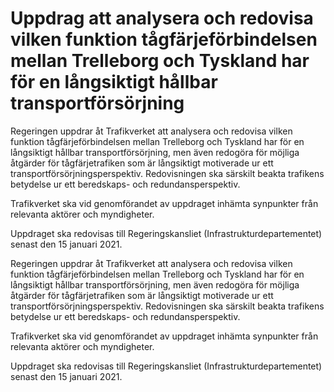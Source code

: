 # Uppdrag att analysera och redovisa vilken funktion tågfärjeförbindelsen mellan Trelleborg och Tyskland har för en långsiktigt hållbar transportförsörjning

Regeringen uppdrar åt Trafikverket att analysera och redovisa vilken funktion tågfärjeförbindelsen mellan Trelleborg och Tyskland har för en långsiktigt hållbar transportförsörjning, men även redogöra för möjliga åtgärder för tågfärjetrafiken som är långsiktigt motiverade ur ett transportförsörjningsperspektiv. Redovisningen ska särskilt beakta trafikens betydelse ur ett beredskaps- och redundansperspektiv.

Trafikverket ska vid genomförandet av uppdraget inhämta synpunkter från relevanta aktörer och myndigheter.

Uppdraget ska redovisas till Regeringskansliet (Infrastrukturdepartementet) senast den 15 januari 2021.

Regeringen uppdrar åt Trafikverket att analysera och redovisa vilken funktion tågfärjeförbindelsen mellan Trelleborg och Tyskland har för en långsiktigt hållbar transportförsörjning, men även redogöra för möjliga åtgärder för tågfärjetrafiken som är långsiktigt motiverade ur ett transportförsörjningsperspektiv. Redovisningen ska särskilt beakta trafikens betydelse ur ett beredskaps- och redundansperspektiv.

Trafikverket ska vid genomförandet av uppdraget inhämta synpunkter från relevanta aktörer och myndigheter.

Uppdraget ska redovisas till Regeringskansliet (Infrastrukturdepartementet) senast den 15 januari 2021.
